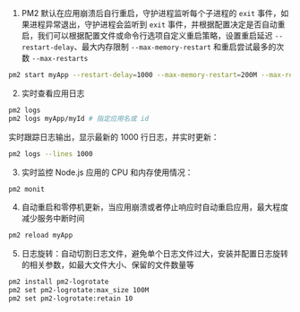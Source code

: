 1. PM2 默认在应用崩溃后自行重启，守护进程监听每个子进程的 `exit` 事件，如果进程异常退出，守护进程会监听到 `exit` 事件，并根据配置决定是否自动重启，我们可以根据配置文件或命令行选项自定义重启策略，设置重启延迟 `--restart-delay`、最大内存限制 `--max-memory-restart` 和重启尝试最多的次数 `--max-restarts` 

```bash
pm2 start myApp --restart-delay=1000 --max-memory-restart=200M --max-restarts=10
```

2. 实时查看应用日志

```bash
pm2 logs
pm2 logs myApp/myId # 指定应用名或 id
```

实时跟踪日志输出，显示最新的 1000 行日志，并实时更新：

```bash
pm2 logs --lines 1000
```

3. 实时监控 Node.js 应用的 CPU 和内存使用情况：

```bash
pm2 monit
```

4. 自动重启和零停机更新，当应用崩溃或者停止响应时自动重启应用，最大程度减少服务中断时间

```bash
pm2 reload myApp
```

5. 日志旋转：自动切割日志文件，避免单个日志文件过大，安装并配置日志旋转的相关参数，如最大文件大小、保留的文件数量等

```bash
pm2 install pm2-logrotate
pm2 set pm2-logrotate:max_size 100M 
pm2 set pm2-logrotate:retain 10
```

